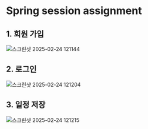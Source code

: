 # Spring session assignment

## 1. 회원 가입
![스크린샷 2025-02-24 121144](https://github.com/user-attachments/assets/5dd61740-4f38-4366-864d-6b7e663e1e90)

## 2. 로그인
![스크린샷 2025-02-24 121204](https://github.com/user-attachments/assets/55a1fa93-ffcb-40b2-abc5-6b448c969f80)

## 3. 일정 저장
![스크린샷 2025-02-24 121215](https://github.com/user-attachments/assets/b8b2e079-3985-4375-9692-e0be772eb26c)
